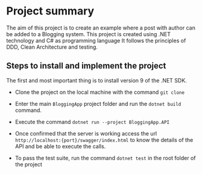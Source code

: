 # Project summary
The aim of this project is to create an example where a post with author can be added to a Blogging system.
This project is created using .NET technology and C# as programming language
It follows the principles of DDD, Clean Architecture and testing.

## Steps to install and implement the project
The first and most important thing is to install version 9 of the .NET SDK.

* Clone the project on the local machine with the command ```git clone```

* Enter the main ```BloggingApp``` project folder and run the ```dotnet build``` command.

* Execute the command ```dotnet run --project BloggingApp.API```

* Once confirmed that the server is working access the url ```http://localhost:{port}/swagger/index.html``` to know the details of the API and be able to execute the calls.

* To pass the test suite, run the command ```dotnet test``` in the root folder of the project

